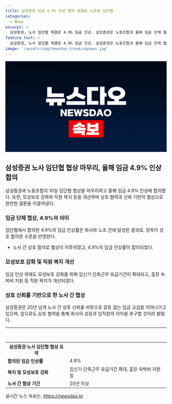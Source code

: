 ```yaml
---
title: 삼성증권 임금 4.9% 인상 합의 체결로 노조와 임단협
categories:
  - News
excerpt: >
  삼성증권, 노사 임단협 체결로 4.9% 임금 인상. 삼성증권은 노동조합과 올해 임금 단체 협상을 4.9%로 합의했다. 임신기 단축근무 유급기간 확대와 출장 숙박비 지원 상향 등으로 직원 복지도 개선하며 노사 간 갈등 없는 협상을 강조. 상무는 상호 신뢰를 바탕으로 대화를 지속해 매년 합의점을 찾았다며 노동조합과의 협력 강조. (150자)
feature_text: >
  삼성증권, 노사 임단협 체결로 4.9% 임금 인상. 삼성증권은 노동조합과 올해 임금 단체 협상을 4.9%로 합의했다. 임신기 단축근무 유급기간 확대와 출장 숙박비 지원 상향 등으로 직원 복지도 개선하며 노사 간 갈등 없는 협상을 강조. 상무는 상호 신뢰를 바탕으로 대화를 지속해 매년 합의점을 찾았다며 노동조합과의 협력 강조. (150자)
image: '/assets/img/newsdao_breakingnews.jpg'
---
```


<p><img src="/assets/img/newsdao_breakingnews.jpg" alt="ontimetimes 속보" /></p>

<h2 data-ke-size="size26">삼성증권 노사 임단협 협상 마무리, 올해 임금 4.9% 인상 합의</h2>

<p data-ke-size="size16">삼성증권과 노동조합이 10일 임단협 협상을 마무리하고 올해 임금 4.9% 인상에 합의했다. 또한, 모성보호 강화와 직원 복지 등을 개선하며 상호 협력과 신뢰 기반의 협상으로 원만한 결론을 이끌어냈다.</p>

<h3>임금 단체 협상, 4.9%의 의미</h3>

<p data-ke-size="size16">임단협에서 합의된 4.9%의 임금 인상률은 회사와 노조 간에 달성된 결과로, 양측이 상호 합의한 수준을 반영한다.</p>

<ul>
  <li>노사 간 상호 합의로 협상이 이루어졌고, 4.9%의 임금 인상률이 합의되었다.</li>
</ul>

<h3>모성보호 강화 및 직원 복지 개선</h3>

<p data-ke-size="size16">임금 인상 외에도 모성보호 강화를 위해 임신기 단축근무 유급기간이 확대되고, 출장 숙박비 지원 등 직원 복지가 개선되었다.</p>

<h3>상호 신뢰를 기반으로 한 노사 간 협상</h3>

<p data-ke-size="size16">삼성증권은 20년 넘게 노사 간 상호 신뢰를 바탕으로 갈등 없는 임금 교섭을 이어나가고 있으며, 앞으로도 상호 협력을 통해 회사의 성장과 임직원의 이익을 추구할 것이라 밝혔다.</p>

<hr>

<p data-ke-size="size16">&nbsp;</p>

<table>
  <tbody>
    <tr>
      <td style="text-align: center; height: 17px;"><b>삼성증권 노사 임단협 협상 요약</b></td>
    </tr>
    <tr>
      <td><b>합의된 임금 인상률</b></td>
      <td>4.9%</td>
    </tr>
    <tr>
      <td><b>복지 및 모성보호 강화</b></td>
      <td>임신기 단축근무 유급기간 확대, 출장 숙박비 지원 등</td>
    </tr>
    <tr>
      <td><b>노사 간 협상 기간</b></td>
      <td>20년 이상</td>
    </tr>
  </tbody>
</table>
실시간 뉴스 속보는, <a href="https://newsdao.kr" rel="dofollow">https://newsdao.kr</a>


